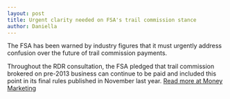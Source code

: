 ```yaml
---
layout: post
title: Urgent clarity needed on FSA's trail commission stance
author: Daniella
---
```

The FSA has been warned by industry figures that it must urgently address
confusion over the future of trail commission payments.

Throughout the RDR consultation, the FSA pledged that trail commission brokered
on pre-2013 business can continue to be paid and included this point in its
final rules published in November last year. [Read more at Money
Marketing](http://www.moneymarketing.co.uk/1044934.article?cmpid=MME01&cmptype=newsletter&email=true)
